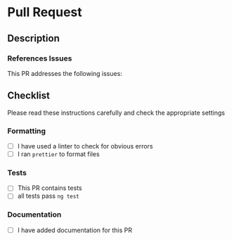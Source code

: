 # Pull Request

## Description

<!-- add a description for your PR -->

### References Issues

This PR addresses the following issues:

<!-- closes #ID -->

## Checklist

Please read these instructions carefully and check the appropriate settings

### Formatting

- [ ] I have used a linter to check for obvious errors
- [ ] I ran `prettier` to format files

### Tests

- [ ] This PR contains tests
- [ ] all tests pass `ng test`

### Documentation

- [ ] I have added documentation for this PR

